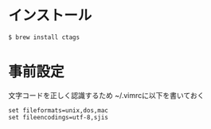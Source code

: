 # インストール

```sh
$ brew install ctags
```

# 事前設定
文字コードを正しく認識するため ~/.vimrcに以下を書いておく

```
set fileformats=unix,dos,mac
set fileencodings=utf-8,sjis
```



